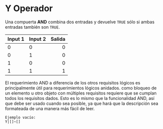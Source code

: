 # Y Operador

Una compuerta **AND** combina dos entradas y devuelve `TRUE` sólo si ambas entradas también son `TRUE`.

| Input 1 | Input 2 | Salida |
| ------- | ------- | ------:|
| 0       | 0       |      0 |
| 0       | 1       |      0 |
| 1       | 0       |      0 |
| 1       | 1       |      1 |

El requerimiento AND a diferencia de los otros requisitos lógicos es principalmente útil para requerimientos lógicos anidados. como bloqueo de un elemento u otro objeto con múltiples requisitos requiere que se cumplan todos los requisitos dados. Esto es lo mismo que la funcionalidad AND, así que debe ser usado cuando sea posible, ya que hará que la descripción sea formateada de una manera más fácil de leer.

    Ejemplo vacío:
    Y|[]~[]
